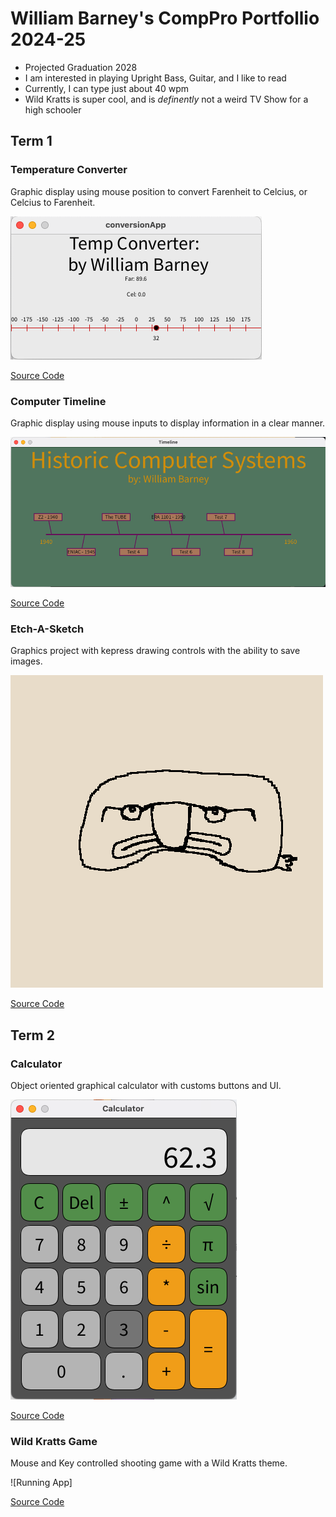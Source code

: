 # William Barney's CompPro Portfollio 2024-25
* Projected Graduation 2028
* I am interested in playing Upright Bass, Guitar, and I like to read
* Currently, I  can type just about 40 wpm
* Wild Kratts is super cool, and is *definently* not a weird TV Show for a high schooler

## Term 1
### Temperature Converter
Graphic display using mouse position to convert Farenheit to Celcius, or Celcius to Farenheit.

![Running App](https://github.com/BarneyDaDinosaur/programingportfolio/blob/main/images/tempConverter1.png?raw=true)

[Source Code](https://github.com/BarneyDaDinosaur/programingportfolio/blob/main/src/conversionApp.pde)

### Computer Timeline
Graphic display using mouse inputs to display information in a clear manner.

![Running App](https://github.com/BarneyDaDinosaur/programingportfolio/blob/main/images/timeline1.png?raw=true)

[Source Code](https://github.com/BarneyDaDinosaur/programingportfolio/blob/main/src/Timeline.pde)

### Etch-A-Sketch
Graphics project with kepress drawing controls with the ability to save images.

![Running App](https://github.com/BarneyDaDinosaur/programingportfolio/blob/main/images/Etch-A-Sketch1.png?raw=true)

[Source Code](https://github.com/BarneyDaDinosaur/programingportfolio/blob/main/src/etchASketch.pde)

## Term 2
### Calculator
Object oriented graphical calculator with customs buttons and UI.

![Running App](https://github.com/BarneyDaDinosaur/programingportfolio/blob/main/images/calc1.png?raw=true)

[Source Code](https://github.com/BarneyDaDinosaur/programingportfolio/tree/main/src/Calculator)

### Wild Kratts Game
Mouse and Key controlled shooting game with a Wild Kratts theme.

![Running App]

[Source Code](https://github.com/BarneyDaDinosaur/programingportfolio/tree/main/src/WildKrattsGame%20(12_01_24)/WildKrattsGame)

